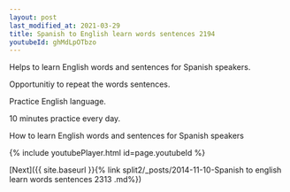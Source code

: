 ```yaml
---
layout: post
last_modified_at: 2021-03-29
title: Spanish to English learn words sentences 2194 
youtubeId: ghMdLpOTbzo
---
```

 
 
Helps to learn English words and sentences for Spanish speakers.

Opportunitiy to repeat the words sentences. 

Practice English language. 
 
10 minutes practice every day. 
 
How to learn English words and sentences for Spanish speakers 
 
{% include youtubePlayer.html id=page.youtubeId %}
 
 
[Next]({{ site.baseurl }}{% link  split2/_posts/2014-11-10-Spanish to english learn words sentences 2313 .md%})
 
